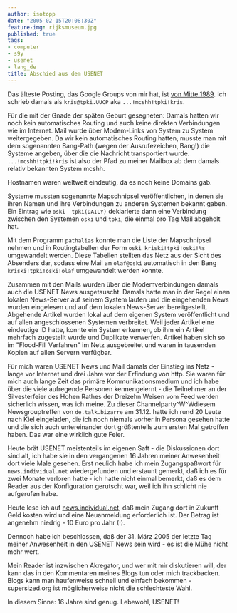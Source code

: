 ```yaml
---
author: isotopp
date: "2005-02-15T20:08:30Z"
feature-img: rijksmuseum.jpg
published: true
tags:
- computer
- s9y
- usenet
- lang_de
title: Abschied aus dem USENET
---
```


Das älteste Posting, das Google Groups von mir hat, ist
[von Mitte 1989](http://groups-beta.google.com/group/sub.config/msg/1b2b1a01e36f92e9?dmode=source).
Ich schrieb damals als `kris@tpki.UUCP` aka `...!mcshh!tpki!kris`.

Für die mit der Gnade der späten Geburt gesegneten:
Damals hatten wir noch kein automatisches Routing und auch keine direkten Verbindungen wie im Internet.
Mail wurde über Modem-Links von System zu System weitergegeben.
Da wir kein automatisches Routing hatten, musste man mit dem sogenannten Bang-Path (wegen der Ausrufezeichen, Bang!) die Systeme angeben, über die die Nachricht transportiert wurde.
`...!mcshh!tpki!kris` ist also der Pfad zu meiner Mailbox ab dem damals relativ bekannten System mcshh.

Hostnamen waren weltweit eindeutig, da es noch keine Domains gab.

Systeme mussten sogenannte Mapschnipsel veröffentlichen, in denen sie ihren Namen und ihre Verbindungen zu anderen Systemen bekannt gaben.
Ein Eintrag wie `oski  tpki(DAILY)` deklarierte dann eine Verbindung zwischen den Systemen `oski` und `tpki`, die einmal pro Tag Mail abgeholt hat.

Mit dem Programm `pathalias` konnte man die Liste der Mapschnipsel nehmen und in Routingtabellen der Form `oski kriski!tpki!oski!%s` umgewandelt werden.
Diese Tabellen stellten das Netz aus der Sicht des Absenders dar, sodass eine Mail an `olaf@oski` automatisch in den Bang `kriski!tpki!oski!olaf` umgewandelt werden konnte.

Zusammen mit den Mails wurden über die Modemverbindungen damals auch die USENET News ausgetauscht.
Damals hatte man in der Regel einen lokalen News-Server auf seinem System laufen und die eingehenden News wurden eingelesen und auf dem lokalen News-Server bereitgestellt.
Abgehende Artikel wurden lokal auf dem eigenen System veröffentlicht und auf allen angeschlossenen Systemen verbreitet.
Weil jeder Artikel eine eindeutige ID hatte, konnte ein System erkennen, ob ihm ein Artikel mehrfach zugestellt wurde und Duplikate verwerfen.
Artikel haben sich so im "Flood-Fill Verfahren" im Netz ausgebreitet und waren in tausenden Kopien auf allen Servern verfügbar.

Für mich waren USENET News und Mail damals der Einstieg ins Netz - lange vor Internet und drei Jahre vor der Erfindung von http.
Sie waren für mich auch lange Zeit das primäre Kommunikationsmedium und ich habe über die viele aufregende Personen kennengelernt - die Teilnehmer an der Silvesterfeier des Hohen Rathes der Dreizehn Weisen vom Feed werden sicherlich wissen, was ich meine.
Zu dieser Channelparty^W^Wdiesem Newsgrouptreffen von `de.talk.bizarre` am 31.12. hatte ich rund 20 Leute nach Kiel eingeladen, die ich noch niemals vorher in Persona gesehen hatte und die sich auch untereinander dort größtenteils zum ersten Mal getroffen haben.
Das war eine wirklich gute Feier.

Heute brät USENET meistenteils im eigenen Saft - die Diskussionen dort sind alt, ich habe sie in den vergangenen 16 Jahren meiner Anwesenheit dort viele Male gesehen.
Erst neulich habe ich mein Zugangspaßwort für `news.individual.net` wiedergefunden und erstaunt gemerkt, daß ich es für zwei Monate verloren hatte - ich hatte nicht einmal bemerkt, daß es dem Reader aus der Konfiguration gerutscht war, weil ich ihn schlicht nie aufgerufen habe.

Heute lese ich auf
[news.individual.net](http://news.individual.net/),
daß mein Zugang dort in Zukunft Geld kosten wird und eine Neuanmeldung erforderlich ist.
Der Betrag ist angenehm niedrig - 10 Euro pro Jahr (!).

Dennoch habe ich beschlossen, daß der 31. März 2005 der letzte Tag meiner Anwesenheit in den USENET News sein wird - es ist die Mühe nicht mehr wert.

Mein Reader ist inzwischen Akregator, und wer mit mir diskutieren will, der kann das in den Kommentaren meines Blogs tun oder mich trackbacken.
Blogs kann man haufenweise schnell und einfach bekommen - supersized.org ist möglicherweise nicht die schlechteste Wahl.

In diesem Sinne: 16 Jahre sind genug. Lebewohl, USENET!

